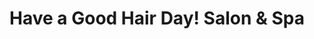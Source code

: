 ---
title: "Have a Good Hair Day! Salon & Spa"
url: /milwaukee/have-a-good-hair-day-salon-and-spa/
shop: hairdresser
---
